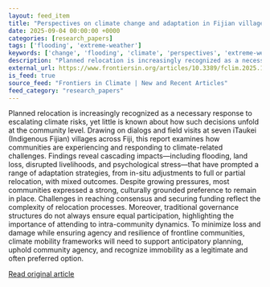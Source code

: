 ```yaml
---
layout: feed_item
title: "Perspectives on climate change and adaptation in Fijian villages contemplating relocation"
date: 2025-09-04 00:00:00 +0000
categories: [research_papers]
tags: ['flooding', 'extreme-weather']
keywords: ['change', 'flooding', 'climate', 'perspectives', 'extreme-weather']
description: "Planned relocation is increasingly recognized as a necessary response to escalating climate risks, yet little is known about how such decisions unfold at the..."
external_url: https://www.frontiersin.org/articles/10.3389/fclim.2025.1579299
is_feed: true
source_feed: "Frontiers in Climate | New and Recent Articles"
feed_category: "research_papers"
---
```


Planned relocation is increasingly recognized as a necessary response to escalating climate risks, yet little is known about how such decisions unfold at the community level. Drawing on dialogs and field visits at seven iTaukei (Indigenous Fijian) villages across Fiji, this report examines how communities are experiencing and responding to climate-related challenges. Findings reveal cascading impacts—including flooding, land loss, disrupted livelihoods, and psychological stress—that have prompted a range of adaptation strategies, from in-situ adjustments to full or partial relocation, with mixed outcomes. Despite growing pressures, most communities expressed a strong, culturally grounded preference to remain in place. Challenges in reaching consensus and securing funding reflect the complexity of relocation processes. Moreover, traditional governance structures do not always ensure equal participation, highlighting the importance of attending to intra-community dynamics. To minimize loss and damage while ensuring agency and resilience of frontline communities, climate mobility frameworks will need to support anticipatory planning, uphold community agency, and recognize immobility as a legitimate and often preferred option.

[Read original article](https://www.frontiersin.org/articles/10.3389/fclim.2025.1579299)
